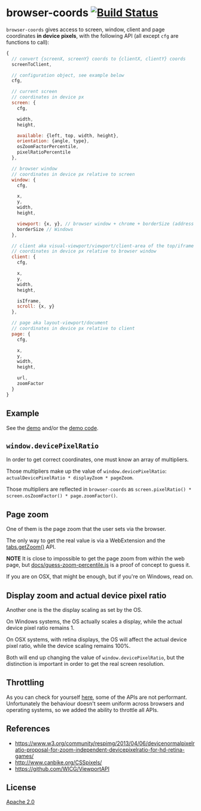 # browser-coords [![Build Status][2]][1]

`browser-coords` gives access to screen, window, client and page coordinates **in device pixels**, with the following API (all except `cfg` are functions to call):

```javascript
{
  // convert {screenX, screenY} coords to {clientX, clientY} coords
  screenToClient,

  // configuration object, see example below
  cfg,

  // current screen
  // coordinates in device px
  screen: {
    cfg,

    width,
    height,

    available: {left, top, width, height},
    orientation: {angle, type},
    osZoomFactorPercentile,
    pixelRatioPercentile
  },

  // browser window
  // coordinates in device px relative to screen
  window: {
    cfg,

    x,
    y,
    width,
    height,

    viewport: {x, y}, // browser window + chrome + borderSize (address bar, left sidebar)
    borderSize // Windows
  },

  // client aka visual-viewport/viewport/client-area of the top/iframe
  // coordinates in device px relative to browser window
  client: {
    cfg,

    x,
    y,
    width,
    height,

    isIframe,
    scroll: {x, y}
  },

  // page aka layout-viewport/document
  // coordinates in device px relative to client
  page: {
    cfg,

    x,
    y,
    width,
    height,

    url,
    zoomFactor
  }
}
```

## Example

See the [demo](https://tobiipro.github.io/browser-coords/demo.html)
and/or the [demo code](docs/demo.js).


## `window.devicePixelRatio`

In order to get correct coordinates, one must know an array of multipliers.

Those multipliers make up the value of `window.devicePixelRatio`:
`actualDevicePixelRatio * displayZoom * pageZoom`.

Those multipliers are reflected in `browser-coords`
as `screen.pixelRatio() * screen.osZoomFactor() * page.zoomFactor()`.


## Page zoom

One of them is the page zoom that the user sets via the browser.

The only way to get the real value is via a WebExtension
and the [tabs.getZoom()](https://developer.mozilla.org/en-US/Add-ons/WebExtensions/API/tabs/getZoom) API.

**NOTE** It is close to impossible to get the page zoom from within the web page,
but [docs/guess-zoom-percentile.js](docs/guess-zoom-percentile.js) is a proof of concept to guess it.

If you are on OSX, that might be enough, but if you're on Windows, read on.


## Display zoom and actual device pixel ratio

Another one is the the display scaling as set by the OS.

On Windows systems,
the OS actually scales a display, while the actual device pixel ratio remains 1.

On OSX systems, with retina displays,
the OS will affect the actual device pixel ratio, while the device scaling remains 100%.

Both will end up changing the value of `window.devicePixelRatio`,
but the distinction is important in order to get the real screen resolution.


## Throttling

As you can check for yourself [here](https://jsperf.com/coords),
some of the APIs are not performant.
Unfortunately the behaviour doesn't seem uniform across browsers and operating systems,
so we added the ability to throttle all APIs.


## References

* https://www.w3.org/community/respimg/2013/04/06/devicenormalpixelratio-proposal-for-zoom-independent-devicepixelratio-for-hd-retina-games/
* http://www.canbike.org/CSSpixels/
* https://github.com/WICG/ViewportAPI


## License

[Apache 2.0](LICENSE)


  [1]: https://github.com/rokmoln/browser-coords/actions?query=workflow%3ACI+branch%3Amaster
  [2]: https://github.com/rokmoln/browser-coords/workflows/CI/badge.svg?branch=master
